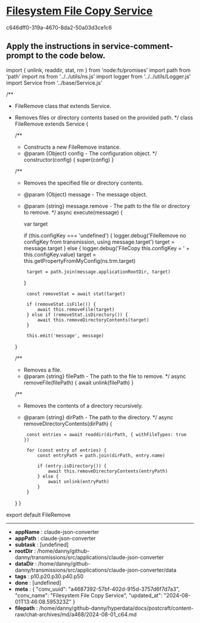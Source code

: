 # [Filesystem File Copy Service](https://claude.ai/chat/a4687392-57bf-402d-915d-3757d6f7d7a3)

c646dff0-319a-4670-8da2-50a03d3ce1c6

Apply the instructions in service-comment-prompt to the code below.
---
import { unlink, readdir, stat, rm } from 'node:fs/promises'
import path from 'path'
import ns from '../../utils/ns.js'
import logger from '../../utils/Logger.js'
import Service from '../base/Service.js'

/**
 * FileRemove class that extends Service.
 * Removes files or directory contents based on the provided path.
 */
class FileRemove extends Service {

    /**
     * Constructs a new FileRemove instance.
     * @param {Object} config - The configuration object.
     */
    constructor(config) {
        super(config)
    }

    /**
     * Removes the specified file or directory contents.
     * @param {Object} message - The message object.
     * @param {string} message.remove - The path to the file or directory to remove.
     */
    async execute(message) {
     
        var target

        if (this.configKey === 'undefined') {
            logger.debug('FileRemove no configKey from transmission, using message.target')
         target =   message.target
        } else {
            logger.debug('FileCopy this.configKey = ' + this.configKey.value)
            target = this.getPropertyFromMyConfig(ns.trm.target)

            target = path.join(message.applicationRootDir, target)

        }

            const removeStat = await stat(target)

            if (removeStat.isFile()) {
                await this.removeFile(target)
            } else if (removeStat.isDirectory()) {
                await this.removeDirectoryContents(target)
            }

            this.emit('message', message)
       
    }

    /**
     * Removes a file.
     * @param {string} filePath - The path to the file to remove.
     */
    async removeFile(filePath) {
            await unlink(filePath)
    }

    /**
     * Removes the contents of a directory recursively.
     * @param {string} dirPath - The path to the directory.
     */
    async removeDirectoryContents(dirPath) {
    
            const entries = await readdir(dirPath, { withFileTypes: true })

            for (const entry of entries) {
                const entryPath = path.join(dirPath, entry.name)

                if (entry.isDirectory()) {
                    await this.removeDirectoryContents(entryPath)
                } else {
                    await unlink(entryPath)
                }
            }
    }
}

export default FileRemove

---

* **appName** : claude-json-converter
* **appPath** : claude-json-converter
* **subtask** : [undefined]
* **rootDir** : /home/danny/github-danny/transmissions/src/applications/claude-json-converter
* **dataDir** : /home/danny/github-danny/transmissions/src/applications/claude-json-converter/data
* **tags** : p10.p20.p30.p40.p50
* **done** : [undefined]
* **meta** : {
  "conv_uuid": "a4687392-57bf-402d-915d-3757d6f7d7a3",
  "conv_name": "Filesystem File Copy Service",
  "updated_at": "2024-08-01T13:46:08.595323Z"
}
* **filepath** : /home/danny/github-danny/hyperdata/docs/postcraft/content-raw/chat-archives/md/a468/2024-08-01_c64.md